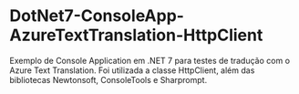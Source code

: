 # DotNet7-ConsoleApp-AzureTextTranslation-HttpClient
Exemplo de Console Application em .NET 7 para testes de tradução com o Azure Text Translation. Foi utilizada a classe HttpClient, além das bibliotecas Newtonsoft, ConsoleTools e Sharprompt.
